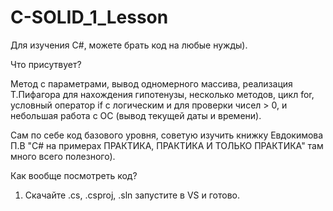 # C-SOLID_1_Lesson
Для изучения C#, можете брать код на любые нужды). 
 
Что присутвует?

Метод с параметрами, вывод одномерного массива, реализация Т.Пифагора для нахождения гипотенузы, несколько методов, цикл for, условный оператор if с логическим и для проверки чисел > 0, и небольшая работа с ОС (вывод текущей даты и времени).

Сам по себе код базового уровня, советую изучить книжку Евдокимова П.В "C# на примерах ПРАКТИКА, ПРАКТИКА И ТОЛЬКО ПРАКТИКА" там много всего полезного).

Как вообще посмотреть код?
1. Скачайте .cs, .csproj, .sln запустите в VS и готово.

